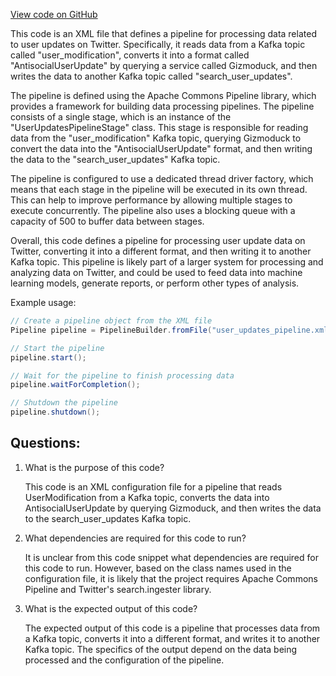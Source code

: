 [View code on GitHub](https://github.com/misbahsy/the-algorithm/science/search/ingester/config/pipeline-indexer.userupdates.xml)

This code is an XML file that defines a pipeline for processing data related to user updates on Twitter. Specifically, it reads data from a Kafka topic called "user_modification", converts it into a format called "AntisocialUserUpdate" by querying a service called Gizmoduck, and then writes the data to another Kafka topic called "search_user_updates". 

The pipeline is defined using the Apache Commons Pipeline library, which provides a framework for building data processing pipelines. The pipeline consists of a single stage, which is an instance of the "UserUpdatesPipelineStage" class. This stage is responsible for reading data from the "user_modification" Kafka topic, querying Gizmoduck to convert the data into the "AntisocialUserUpdate" format, and then writing the data to the "search_user_updates" Kafka topic. 

The pipeline is configured to use a dedicated thread driver factory, which means that each stage in the pipeline will be executed in its own thread. This can help to improve performance by allowing multiple stages to execute concurrently. The pipeline also uses a blocking queue with a capacity of 500 to buffer data between stages. 

Overall, this code defines a pipeline for processing user update data on Twitter, converting it into a different format, and then writing it to another Kafka topic. This pipeline is likely part of a larger system for processing and analyzing data on Twitter, and could be used to feed data into machine learning models, generate reports, or perform other types of analysis. 

Example usage:

```java
// Create a pipeline object from the XML file
Pipeline pipeline = PipelineBuilder.fromFile("user_updates_pipeline.xml");

// Start the pipeline
pipeline.start();

// Wait for the pipeline to finish processing data
pipeline.waitForCompletion();

// Shutdown the pipeline
pipeline.shutdown();
```
## Questions: 
 1. What is the purpose of this code?
    
    This code is an XML configuration file for a pipeline that reads UserModification from a Kafka topic, converts the data into AntisocialUserUpdate by querying Gizmoduck, and then writes the data to the search_user_updates Kafka topic.

2. What dependencies are required for this code to run?
    
    It is unclear from this code snippet what dependencies are required for this code to run. However, based on the class names used in the configuration file, it is likely that the project requires Apache Commons Pipeline and Twitter's search.ingester library.

3. What is the expected output of this code?
    
    The expected output of this code is a pipeline that processes data from a Kafka topic, converts it into a different format, and writes it to another Kafka topic. The specifics of the output depend on the data being processed and the configuration of the pipeline.